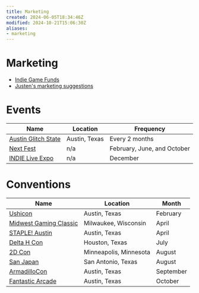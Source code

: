 ```yaml
---
title: Marketing
created: 2024-06-05T18:34:46Z
modified: 2024-10-21T15:06:30Z
aliases:
- marketing
---
```


# Marketing

- [Indie Game Funds](indie-game-funds.md)
- [Justen's marketing suggestions](../entries/20240605172228.md)

# Events

| Name | Location | Frequency |
|------|----------|-----------|
| [Austin Glitch State](austin-glitch-state.md) | Austin, Texas | Every 2 months |
| [Next Fest](next-fest.md) | n/a | February, June, and October |
| [INDIE Live Expo](indie-live-expo.md) | n/a | December |

# Conventions

| Name | Location | Month |
|------|----------|-------|
| [Ushicon](ushicon.md) | Austin, Texas | February |
| [Midwest Gaming Classic](midwest-gaming-classic.md) | Milwaukee, Wisconsin | April |
| [STAPLE! Austin](staple-austin.md) | Austin, Texas | April |
| [Delta H Con](delta-h-con.md) | Houston, Texas | July |
| [2D Con](2d-con.md) | Minneapolis, Minnesota | August |
| [San Japan](san-japan.md) | San Antonio, Texas | August |
| [ArmadilloCon](armadillo-con.md) | Austin, Texas | September |
| [Fantastic Arcade](fantastic-arcade.md) | Austin, Texas | October |
